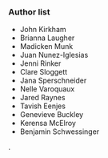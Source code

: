 ### Author list


* John Kirkham
* Brianna Laugher
* Madicken Munk
* Juan Nunez-Iglesias
* Jenni Rinker
* Clare Sloggett
* Jana Sperschneider
* Nelle Varoquaux
* Jared Raynes
* Tavish Eenjes
* Genevieve Buckley
* Kerensa McElroy
* Benjamin Schwessinger

.
